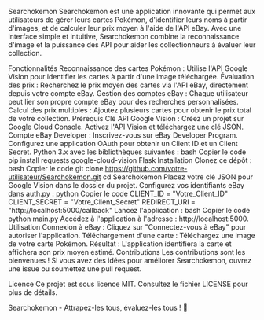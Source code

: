 Searchokemon
Searchokemon est une application innovante qui permet aux utilisateurs de gérer leurs cartes Pokémon, d'identifier leurs noms à partir d'images, et de calculer leur prix moyen à l'aide de l'API eBay. Avec une interface simple et intuitive, Searchokemon combine la reconnaissance d'image et la puissance des API pour aider les collectionneurs à évaluer leur collection.

Fonctionnalités
Reconnaissance des cartes Pokémon : Utilise l'API Google Vision pour identifier les cartes à partir d'une image téléchargée.
Évaluation des prix : Recherchez le prix moyen des cartes via l'API eBay, directement depuis votre compte eBay.
Gestion des comptes eBay : Chaque utilisateur peut lier son propre compte eBay pour des recherches personnalisées.
Calcul des prix multiples : Ajoutez plusieurs cartes pour obtenir le prix total de votre collection.
Prérequis
Clé API Google Vision :
Créez un projet sur Google Cloud Console.
Activez l'API Vision et téléchargez une clé JSON.
Compte eBay Developer :
Inscrivez-vous sur eBay Developer Program.
Configurez une application OAuth pour obtenir un Client ID et un Client Secret.
Python 3.x avec les bibliothèques suivantes :
bash
Copier le code
pip install requests google-cloud-vision Flask
Installation
Clonez ce dépôt :
bash
Copier le code
git clone https://github.com/votre-utilisateur/Searchokemon.git
cd Searchokemon
Placez votre clé JSON pour Google Vision dans le dossier du projet.
Configurez vos identifiants eBay dans auth.py :
python
Copier le code
CLIENT_ID = "Votre_Client_ID"
CLIENT_SECRET = "Votre_Client_Secret"
REDIRECT_URI = "http://localhost:5000/callback"
Lancez l'application :
bash
Copier le code
python main.py
Accédez à l'application à l'adresse : http://localhost:5000.
Utilisation
Connexion à eBay :
Cliquez sur "Connectez-vous à eBay" pour autoriser l'application.
Téléchargement d'une carte :
Téléchargez une image de votre carte Pokémon.
Résultat :
L'application identifiera la carte et affichera son prix moyen estimé.
Contributions
Les contributions sont les bienvenues ! Si vous avez des idées pour améliorer Searchokemon, ouvrez une issue ou soumettez une pull request.

Licence
Ce projet est sous licence MIT. Consultez le fichier LICENSE pour plus de détails.

Searchokemon - Attrapez-les tous, évaluez-les tous ! 🌟






